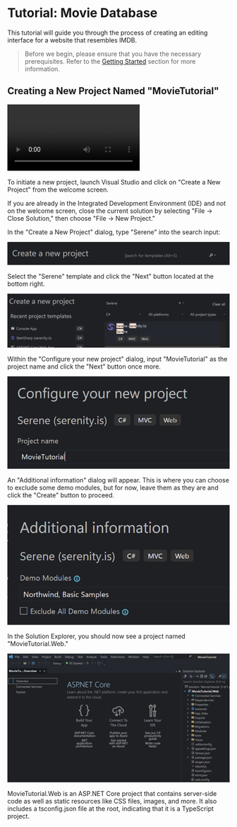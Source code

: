 # Tutorial: Movie Database

This tutorial will guide you through the process of creating an editing interface for a website that resembles IMDB.

> Before we begin, please ensure that you have the necessary prerequisites. Refer to the [Getting Started](../../getting_started/README.md) section for more information.

## Creating a New Project Named "MovieTutorial"

<video alt="Creating Project Animation" controls>
  <source src="img/00-introduction.mp4" type="video/mp4">
</video>

To initiate a new project, launch Visual Studio and click on "Create a New Project" from the welcome screen.

If you are already in the Integrated Development Environment (IDE) and not on the welcome screen, close the current solution by selecting "File -> Close Solution," then choose "File -> New Project."

In the "Create a New Project" dialog, type "Serene" into the search input:

![VS New Project Search](img/vs_new_search.png)

Select the "Serene" template and click the "Next" button located at the bottom right.

![VS New Project Serene](img/vs_new_serene.png)

Within the "Configure your new project" dialog, input "MovieTutorial" as the project name and click the "Next" button once more.

![VS New Project Name](img/vs_new_project_name.png)

An "Additional information" dialog will appear. This is where you can choose to exclude some demo modules, but for now, leave them as they are and click the "Create" button to proceed.

![VS Additional Information Dialog](img/vs_new_feature_select.png)

In the Solution Explorer, you should now see a project named "MovieTutorial.Web."

![VS New Serene Solution](img/vs_new_serene_solution.png)

MovieTutorial.Web is an ASP.NET Core project that contains server-side code as well as static resources like CSS files, images, and more. It also includes a tsconfig.json file at the root, indicating that it is a TypeScript project.